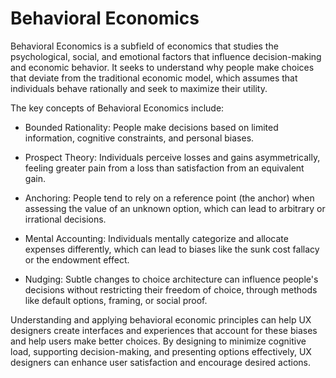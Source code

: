 # Behavioral Economics

Behavioral Economics is a subfield of economics that studies the psychological, social, and emotional factors that influence decision-making and economic behavior. It seeks to understand why people make choices that deviate from the traditional economic model, which assumes that individuals behave rationally and seek to maximize their utility.

The key concepts of Behavioral Economics include:

- Bounded Rationality: People make decisions based on limited information, cognitive constraints, and personal biases.

- Prospect Theory: Individuals perceive losses and gains asymmetrically, feeling greater pain from a loss than satisfaction from an equivalent gain.

- Anchoring: People tend to rely on a reference point (the anchor) when assessing the value of an unknown option, which can lead to arbitrary or irrational decisions.

- Mental Accounting: Individuals mentally categorize and allocate expenses differently, which can lead to biases like the sunk cost fallacy or the endowment effect.

- Nudging: Subtle changes to choice architecture can influence people's decisions without restricting their freedom of choice, through methods like default options, framing, or social proof.

Understanding and applying behavioral economic principles can help UX designers create interfaces and experiences that account for these biases and help users make better choices. By designing to minimize cognitive load, supporting decision-making, and presenting options effectively, UX designers can enhance user satisfaction and encourage desired actions.